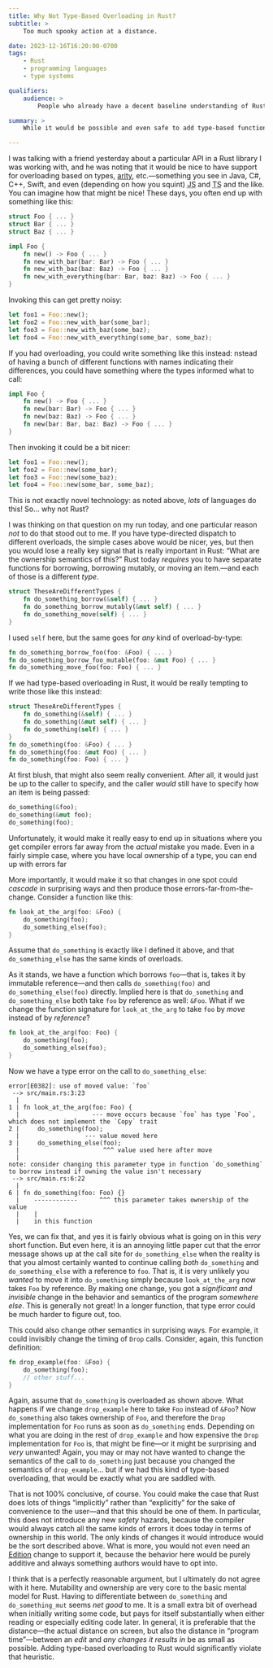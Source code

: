 ```yaml
---
title: Why Not Type-Based Overloading in Rust?
subtitle: >
    Too much spooky action at a distance.

date: 2023-12-16T16:20:00-0700
tags:
    - Rust
    - programming languages
    - type systems

qualifiers:
    audience: >
        People who already have a decent baseline understanding of Rust and of the idea of type-based overloading/dispatch. (I won’t be explaining either in any detail!)

summary: >
    While it would be possible and even safe to add type-based function overloads in Rust, it would be a bad design move. Too much spooky action at a distance!

---
```


I was talking with a friend yesterday about a particular <abbr>API</abbr> in a Rust library I was working with, and he was noting that it would be nice to have support for overloading based on types, [arity](https://en.wikipedia.org/wiki/Arity), etc.—something you see in Java, C#, C++, Swift, and even (depending on how you squint) <abbr title="JavaScript">JS</abbr> and <abbr title="TypeScript">TS</abbr> and the like. You can imagine how that might be nice! These days, you often end up with something like this:

```rust
struct Foo { ... }
struct Bar { ... }
struct Baz { ... }

impl Foo {
    fn new() -> Foo { ... }
    fn new_with_bar(bar: Bar) -> Foo { ... }
    fn new_with_baz(baz: Baz) -> Foo { ... }
    fn new_with_everything(bar: Bar, baz: Baz) -> Foo { ... }
}
```

Invoking this can get pretty noisy:

```rust
let foo1 = Foo::new();
let foo2 = Foo::new_with_bar(some_bar);
let foo3 = Foo::new_with_baz(some_baz);
let foo4 = Foo::new_with_everything(some_bar, some_baz);
```

If you had overloading, you could write something like this instead: nstead of having a bunch of different functions with names indicating their differences, you could have something where the types informed what to call:

```rust
impl Foo {
    fn new() -> Foo { ... }
    fn new(bar: Bar) -> Foo { ... }
    fn new(baz: Baz) -> Foo { ... }
    fn new(bar: Bar, baz: Baz) -> Foo { ... }
}
```

Then invoking it could be a bit nicer:

```rust
let foo1 = Foo::new();
let foo2 = Foo::new(some_bar);
let foo3 = Foo::new(some_baz);
let foo4 = Foo::new(some_bar, some_baz);
```

This is not exactly novel technology: as noted above, *lots* of languages do this! So… why not Rust?

I was thinking on that question on my run today, and one particular reason *not* to do that stood out to me. If you have type-directed dispatch to different overloads, the simple cases above would be nicer, yes, but then you would lose a really key signal that is really important in Rust: “What are the ownership semantics of this?” Rust today *requires* you to have separate functions for borrowing, borrowing mutably, or moving an item.—and each of those is a different *type*.

```rust
struct TheseAreDifferentTypes {
    fn do_something_borrow(&self) { ... }
    fn do_something_borrow_mutably(&mut self) { ... }
    fn do_something_move(self) { ... }
}
```

I used `self` here, but the same goes for *any* kind of overload-by-type:

```rust
fn do_something_borrow_foo(foo: &Foo) { ... }
fn do_something_borrow_foo_mutable(foo: &mut Foo) { ... }
fn do_something_move_foo(foo: Foo) { ... }
```

If we had type-based overloading in Rust, it would be really tempting to write those like this instead:

```rust
struct TheseAreDifferentTypes {
    fn do_something(&self) { ... }
    fn do_something(&mut self) { ... }
    fn do_something(self) { ... }
}
fn do_something(foo: &Foo) { ... }
fn do_something(foo: &mut Foo) { ... }
fn do_something(foo: Foo) { ... }
```

At first blush, that might also seem really convenient. After all, it would just be up to the caller to specify, and the caller *would* still have to specify how an item is being passed:

```rust
do_something(&foo);
do_something(&mut foo);
do_something(foo);
```

Unfortunately, it would make it really easy to end up in situations where you get compiler errors far away from the *actual* mistake you made. Even in a fairly simple case, where you have local ownership of a type, you can end up with errors far 

More importantly, it would make it so that changes in one spot could *cascade* in surprising ways and then produce those errors-far-from-the-change. Consider a function like this:

```rust
fn look_at_the_arg(foo: &Foo) {
    do_something(foo);
    do_something_else(foo);
}
```

Assume that `do_something` is exactly like I defined it above, and that `do_something_else` has the same kinds of overloads.

As it stands, we have a function which borrows `foo`—that is, takes it  by immutable reference—and then calls `do_something(foo)` and `do_something_else(foo)` directly. Implied here is that `do_something` and `do_something_else` both take `foo` by reference as well: `&Foo`. What if we change the function signature for `look_at_the_arg` to take `foo` by *move* instead of by *reference*?

```rust
fn look_at_the_arg(foo: Foo) {
    do_something(foo);
    do_something_else(foo);
}
```

Now we have a type error on the call to `do_something_else`:

```
error[E0382]: use of moved value: `foo`
 --> src/main.rs:3:23
  |
1 | fn look_at_the_arg(foo: Foo) {
  |                    --- move occurs because `foo` has type `Foo`, which does not implement the `Copy` trait
2 |     do_something(foo);
  |                  --- value moved here
3 |     do_something_else(foo);
  |                       ^^^ value used here after move
  |
note: consider changing this parameter type in function `do_something` to borrow instead if owning the value isn't necessary
 --> src/main.rs:6:22
  |
6 | fn do_something(foo: Foo) {}
  |    ------------      ^^^ this parameter takes ownership of the value
  |    |
  |    in this function
```

Yes, we can fix that, and yes it is fairly obvious what is going on in this *very* short function. But even here, it is an annoying little paper cut that the error message shows up at the call site for `do_something_else` when the reality is that you almost certainly wanted to continue calling *both* `do_something` and `do_something_else` with a reference to `foo`. That is, it is very unlikely you *wanted* to move it into `do_something` simply because `look_at_the_arg` now takes `Foo` by reference. By making one change, you got a *significant and invisible* change in the behavior and semantics of the program *somewhere else*. This is generally not great! In a longer function, that type error could be much harder to figure out, too.

This could also change other semantics in surprising ways. For example, it could invisibly change the timing of `Drop` calls. Consider, again, this function definition:

```rust
fn drop_example(foo: &Foo) {
    do_something(foo);
    // other stuff...
}
```

Again, assume that `do_something` is overloaded as shown above. What happens if we change `drop_example` here to take `Foo` instead of `&Foo`? Now `do_something` also takes ownership of `Foo`, and therefore the `Drop` implementation for `Foo` runs as soon as `do_something` ends. Depending on what you are doing in the rest of `drop_example` and how expensive the `Drop` implementation for `Foo` is, that might be fine—or it might be surprising and *very* unwanted! Again, you may or may not have wanted to change the semantics of the call to `do_something` just because you changed the semantics of `drop_example`… but if we had this kind of type-based overloading, that would be exactly what you are saddled with.

That is not 100% conclusive, of course. You could make the case that Rust does lots of things “implicitly” rather than “explicitly” for the sake of convenience to the user—and that this should be one of them. In particular, this does not introduce any new *safety* hazards, because the compiler would always catch all the same kinds of errors it does today in terms of ownership in this world. The only kinds of changes it would introduce would be the sort described above. What is more, you would not even need an [Edition](https://doc.rust-lang.org/edition-guide/editions/index.html) change to support it, because the behavior here would be purely additive and always something authors would have to opt into.

I think that is a perfectly reasonable argument, but I ultimately do not agree with it here. Mutability and ownership are very core to the basic mental model for Rust. Having to differentiate between `do_something` and `do_something_mut` seems *net good* to me. It is a small extra bit of overhead when initially writing some code, but pays for itself substantially when either reading or especially editing code later. In general, it is preferable that the distance—the actual distance on screen, but also the distance in “program time”—between an *edit* and *any changes it results in* be as small as possible. Adding type-based overloading to Rust would significantly violate that heuristic.
